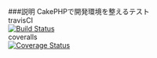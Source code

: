 ###説明
CakePHPで開発環境を整えるテスト   
travisCI   
[![Build Status](https://travis-ci.org/bigplants/cake_dev_test.svg?branch=master)](https://travis-ci.org/bigplants/master)   
coveralls   
[![Coverage Status](https://coveralls.io/repos/bigplants/cake_dev_test/badge.png?branch=master)](https://coveralls.io/r/bigplants/cake_dev_test?branch=master)   
